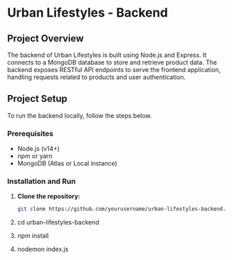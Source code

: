 # Urban Lifestyles - Backend

## Project Overview

The backend of Urban Lifestyles is built using Node.js and Express. It connects to a MongoDB database to store and retrieve product data. The backend exposes RESTful API endpoints to serve the frontend application, handling requests related to products and user authentication.

## Project Setup

To run the backend locally, follow the steps below.

### Prerequisites

- Node.js (v14+)
- npm or yarn
- MongoDB (Atlas or Local instance)

### Installation and Run

1. **Clone the repository:**

   ```bash
   git clone https://github.com/yourusername/urban-lifestyles-backend.git

2. cd urban-lifestyles-backend

3. npm install

4. nodemon index.js

